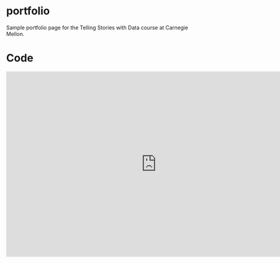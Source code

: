 # portfolio
Sample portfolio page for the Telling Stories with Data course at Carnegie Mellon. 

# Code

<iframe width="801.5" height="495.5941666666667" seamless frameborder="0" scrolling="no" src="https://docs.google.com/spreadsheets/d/e/2PACX-1vQbBK8BQwoc1kYMISjni8yMf_jbwNV7u2RstVkwtlBBGM-aEP4B-hrwes010uar7a8mND8T1ADK3NY0/pubchart?oid=1000424581&amp;format=interactive"></iframe>
